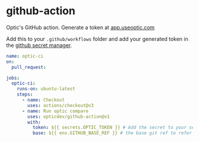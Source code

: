 # github-action
Optic's GitHub action. Generate a token at [app.useoptic.com](https://app.useoptic.com)

Add this to your `.github/workflows` folder and add your generated token in the [github secret manager](https://docs.github.com/en/actions/security-guides/encrypted-secrets#creating-encrypted-secrets-for-a-repository).

```yml
name: optic-ci
on:
  pull_request:

jobs:
  optic-ci:
    runs-on: ubuntu-latest
    steps:
      - name: Checkout
        uses: actions/checkout@v3
      - name: Run optic compare
        uses: opticdev/github-action@v1
        with:
          token: ${{ secrets.OPTIC_TOKEN }} # Add the secret to your secret manager
          base: ${{ env.GITHUB_BASE_REF }} # the base git ref to refer to
```
